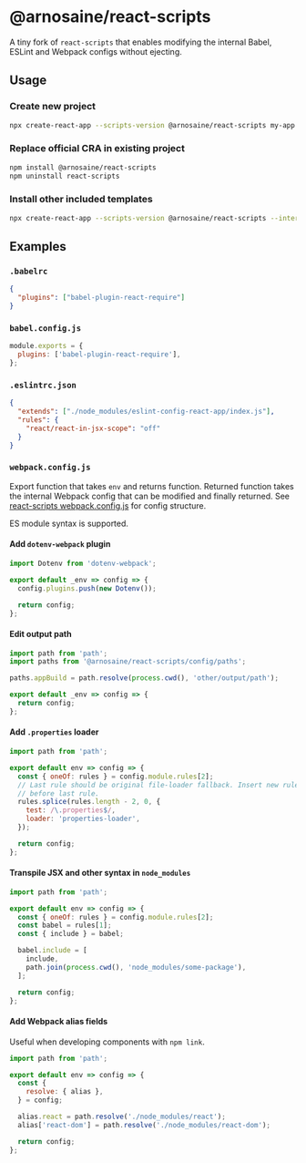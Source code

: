 # @arnosaine/react-scripts

A tiny fork of `react-scripts` that enables modifying the internal Babel, ESLint and Webpack configs without ejecting.

## Usage

### Create new project

```sh
npx create-react-app --scripts-version @arnosaine/react-scripts my-app
```

### Replace official CRA in existing project

```sh
npm install @arnosaine/react-scripts
npm uninstall react-scripts
```

### Install other included templates

```sh
npx create-react-app --scripts-version @arnosaine/react-scripts --internal-testing-template ./my-app/node_modules/@visma/create-react-app-template/template my-app
```

## Examples

### `.babelrc`

```json
{
  "plugins": ["babel-plugin-react-require"]
}
```

### `babel.config.js`

```js
module.exports = {
  plugins: ['babel-plugin-react-require'],
};
```

### `.eslintrc.json`

```json
{
  "extends": ["./node_modules/eslint-config-react-app/index.js"],
  "rules": {
    "react/react-in-jsx-scope": "off"
  }
}
```

### `webpack.config.js`

Export function that takes `env` and returns function. Returned function takes the internal Webpack config that can be modified and finally returned.
See [react-scripts webpack.config.js](https://github.com/facebook/create-react-app/blob/master/packages/react-scripts/config/webpack.config.js) for config structure.

ES module syntax is supported.

#### Add `dotenv-webpack` plugin

```js
import Dotenv from 'dotenv-webpack';

export default _env => config => {
  config.plugins.push(new Dotenv());

  return config;
};
```

#### Edit output path

```js
import path from 'path';
import paths from '@arnosaine/react-scripts/config/paths';

paths.appBuild = path.resolve(process.cwd(), 'other/output/path');

export default _env => config => {
  return config;
};
```

#### Add `.properties` loader

```js
import path from 'path';

export default env => config => {
  const { oneOf: rules } = config.module.rules[2];
  // Last rule should be original file-loader fallback. Insert new rules just
  // before last rule.
  rules.splice(rules.length - 2, 0, {
    test: /\.properties$/,
    loader: 'properties-loader',
  });

  return config;
};
```

#### Transpile JSX and other syntax in `node_modules`

```js
import path from 'path';

export default env => config => {
  const { oneOf: rules } = config.module.rules[2];
  const babel = rules[1];
  const { include } = babel;

  babel.include = [
    include,
    path.join(process.cwd(), 'node_modules/some-package'),
  ];

  return config;
};
```

#### Add Webpack alias fields

Useful when developing components with `npm link`.

```js
import path from 'path';

export default env => config => {
  const {
    resolve: { alias },
  } = config;

  alias.react = path.resolve('./node_modules/react');
  alias['react-dom'] = path.resolve('./node_modules/react-dom');

  return config;
};
```
